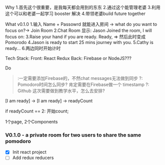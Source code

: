 Why
1.首先这个很重要，是我每天都会用到的东东
2.通过这个能管理老婆
3.利用这个可以和老婆一起学习 booster 解决
4.带领老婆build future together

What
v0.1.0
1.输入 Name + Passowrd 就能进入房间 -> what do you want to focus on?-> Join Room
2.Chat Room 显示:  Jason Joined the room, I will focus on:
3.Raise your hand if you are ready. Ready, => 然后此时变成Pomorodo
4.Jason is ready to start 25 mins journey with you.
5.Cathy is ready...
6.两边同时开始计时

Tech Stack:
Front: React Redux
Back: Firebase or NodeJS???


Do
>:一定需要添加Firebase的，不然chat messages无法做到同步
?: Pomodoro时间怎么同步? 肯定需要在Firebase做一个 timestamp
?: Github 这次需要做到教学水平，怎么去安排?


[I am ready] ->
[I am ready] -> readyCount

if readyCount == 2: 开始count;

1个page, 2个Components

### V0.1.0 - a private room for two users to share the same pomodoro
- [x] Init react project
- [ ] Add redux reducers
